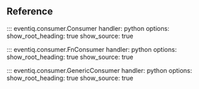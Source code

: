 ## Reference
::: eventiq.consumer.Consumer
    handler: python
    options:
      show_root_heading: true
      show_source: true

::: eventiq.consumer.FnConsumer
    handler: python
    options:
      show_root_heading: true
      show_source: true


::: eventiq.consumer.GenericConsumer
    handler: python
    options:
      show_root_heading: true
      show_source: true